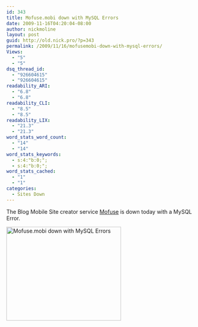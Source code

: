 ```yaml
---
id: 343
title: Mofuse.mobi down with MySQL Errors
date: 2009-11-16T04:20:04-08:00
author: nickmoline
layout: post
guid: http://old.nick.pro/?p=343
permalink: /2009/11/16/mofusemobi-down-with-mysql-errors/
Views:
  - "5"
  - "5"
dsq_thread_id:
  - "926604615"
  - "926604615"
readability_ARI:
  - "6.8"
  - "6.8"
readability_CLI:
  - "8.5"
  - "8.5"
readability_LIX:
  - "21.3"
  - "21.3"
word_stats_word_count:
  - "14"
  - "14"
word_stats_keywords:
  - s:4:"b:0;";
  - s:4:"b:0;";
word_stats_cached:
  - "1"
  - "1"
categories:
  - Sites Down
---
```

The Blog Mobile Site creator service [Mofuse](http://mofuse.mobi/) is down today with a MySQL Error.

<img class="aligncenter size-medium wp-image-344" title="Mofuse.mobi down with MySQL Errors" alt="Mofuse.mobi down with MySQL Errors" src="https://i0.wp.com/www.nick.pro/wp-content/uploads/2011/05/mofusedown-300x245.png?resize=300%2C245&#038;ssl=1" width="300" height="245" data-recalc-dims="1" />